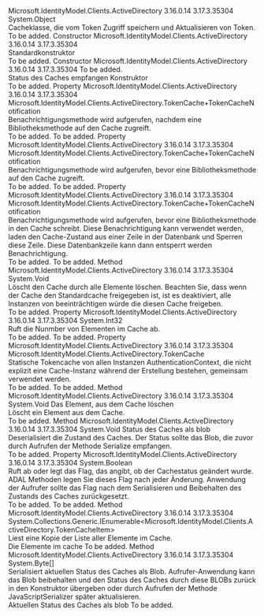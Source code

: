 <Type Name="TokenCache" FullName="Microsoft.IdentityModel.Clients.ActiveDirectory.TokenCache">
  <TypeSignature Language="C#" Value="public class TokenCache" />
  <TypeSignature Language="ILAsm" Value=".class public auto ansi TokenCache extends System.Object" />
  <TypeSignature Language="DocId" Value="T:Microsoft.IdentityModel.Clients.ActiveDirectory.TokenCache" />
  <TypeSignature Language="VB.NET" Value="Public Class TokenCache" />
  <TypeSignature Language="F#" Value="type TokenCache = class" />
  <AssemblyInfo>
    <AssemblyName>Microsoft.IdentityModel.Clients.ActiveDirectory</AssemblyName>
    <AssemblyVersion>3.16.0.14</AssemblyVersion>
    <AssemblyVersion>3.17.3.35304</AssemblyVersion>
  </AssemblyInfo>
  <Base>
    <BaseTypeName>System.Object</BaseTypeName>
  </Base>
  <Interfaces />
  <Docs>
    <summary>
            Cacheklasse, die vom Token <see cref="T:Microsoft.IdentityModel.Clients.ActiveDirectory.AuthenticationContext" /> Zugriff speichern und Aktualisieren von Token.
            </summary>
    <remarks>To be added.</remarks>
  </Docs>
  <Members>
    <Member MemberName=".ctor">
      <MemberSignature Language="C#" Value="public TokenCache ();" />
      <MemberSignature Language="ILAsm" Value=".method public hidebysig specialname rtspecialname instance void .ctor() cil managed" />
      <MemberSignature Language="DocId" Value="M:Microsoft.IdentityModel.Clients.ActiveDirectory.TokenCache.#ctor" />
      <MemberSignature Language="VB.NET" Value="Public Sub New ()" />
      <MemberType>Constructor</MemberType>
      <AssemblyInfo>
        <AssemblyName>Microsoft.IdentityModel.Clients.ActiveDirectory</AssemblyName>
        <AssemblyVersion>3.16.0.14</AssemblyVersion>
        <AssemblyVersion>3.17.3.35304</AssemblyVersion>
      </AssemblyInfo>
      <Parameters />
      <Docs>
        <summary>
            Standardkonstruktor
            </summary>
        <remarks>To be added.</remarks>
      </Docs>
    </Member>
    <Member MemberName=".ctor">
      <MemberSignature Language="C#" Value="public TokenCache (byte[] state);" />
      <MemberSignature Language="ILAsm" Value=".method public hidebysig specialname rtspecialname instance void .ctor(unsigned int8[] state) cil managed" />
      <MemberSignature Language="DocId" Value="M:Microsoft.IdentityModel.Clients.ActiveDirectory.TokenCache.#ctor(System.Byte[])" />
      <MemberSignature Language="VB.NET" Value="Public Sub New (state As Byte())" />
      <MemberSignature Language="F#" Value="new Microsoft.IdentityModel.Clients.ActiveDirectory.TokenCache : byte[] -&gt; Microsoft.IdentityModel.Clients.ActiveDirectory.TokenCache" Usage="new Microsoft.IdentityModel.Clients.ActiveDirectory.TokenCache state" />
      <MemberType>Constructor</MemberType>
      <AssemblyInfo>
        <AssemblyName>Microsoft.IdentityModel.Clients.ActiveDirectory</AssemblyName>
        <AssemblyVersion>3.16.0.14</AssemblyVersion>
        <AssemblyVersion>3.17.3.35304</AssemblyVersion>
      </AssemblyInfo>
      <Parameters>
        <Parameter Name="state" Type="System.Byte[]" />
      </Parameters>
      <Docs>
        <param name="state">To be added.</param>
        <summary>
            Status des Caches empfangen Konstruktor
            </summary>
        <remarks>To be added.</remarks>
      </Docs>
    </Member>
    <Member MemberName="AfterAccess">
      <MemberSignature Language="C#" Value="public Microsoft.IdentityModel.Clients.ActiveDirectory.TokenCache.TokenCacheNotification AfterAccess { get; set; }" />
      <MemberSignature Language="ILAsm" Value=".property instance class Microsoft.IdentityModel.Clients.ActiveDirectory.TokenCache/TokenCacheNotification AfterAccess" />
      <MemberSignature Language="DocId" Value="P:Microsoft.IdentityModel.Clients.ActiveDirectory.TokenCache.AfterAccess" />
      <MemberSignature Language="VB.NET" Value="Public Property AfterAccess As TokenCache.TokenCacheNotification" />
      <MemberSignature Language="F#" Value="member this.AfterAccess : Microsoft.IdentityModel.Clients.ActiveDirectory.TokenCache.TokenCacheNotification with get, set" Usage="Microsoft.IdentityModel.Clients.ActiveDirectory.TokenCache.AfterAccess" />
      <MemberType>Property</MemberType>
      <AssemblyInfo>
        <AssemblyName>Microsoft.IdentityModel.Clients.ActiveDirectory</AssemblyName>
        <AssemblyVersion>3.16.0.14</AssemblyVersion>
        <AssemblyVersion>3.17.3.35304</AssemblyVersion>
      </AssemblyInfo>
      <ReturnValue>
        <ReturnType>Microsoft.IdentityModel.Clients.ActiveDirectory.TokenCache+TokenCacheNotification</ReturnType>
      </ReturnValue>
      <Docs>
        <summary>
            Benachrichtigungsmethode wird aufgerufen, nachdem eine Bibliotheksmethode auf den Cache zugreift.
            </summary>
        <value>To be added.</value>
        <remarks>To be added.</remarks>
      </Docs>
    </Member>
    <Member MemberName="BeforeAccess">
      <MemberSignature Language="C#" Value="public Microsoft.IdentityModel.Clients.ActiveDirectory.TokenCache.TokenCacheNotification BeforeAccess { get; set; }" />
      <MemberSignature Language="ILAsm" Value=".property instance class Microsoft.IdentityModel.Clients.ActiveDirectory.TokenCache/TokenCacheNotification BeforeAccess" />
      <MemberSignature Language="DocId" Value="P:Microsoft.IdentityModel.Clients.ActiveDirectory.TokenCache.BeforeAccess" />
      <MemberSignature Language="VB.NET" Value="Public Property BeforeAccess As TokenCache.TokenCacheNotification" />
      <MemberSignature Language="F#" Value="member this.BeforeAccess : Microsoft.IdentityModel.Clients.ActiveDirectory.TokenCache.TokenCacheNotification with get, set" Usage="Microsoft.IdentityModel.Clients.ActiveDirectory.TokenCache.BeforeAccess" />
      <MemberType>Property</MemberType>
      <AssemblyInfo>
        <AssemblyName>Microsoft.IdentityModel.Clients.ActiveDirectory</AssemblyName>
        <AssemblyVersion>3.16.0.14</AssemblyVersion>
        <AssemblyVersion>3.17.3.35304</AssemblyVersion>
      </AssemblyInfo>
      <ReturnValue>
        <ReturnType>Microsoft.IdentityModel.Clients.ActiveDirectory.TokenCache+TokenCacheNotification</ReturnType>
      </ReturnValue>
      <Docs>
        <summary>
            Benachrichtigungsmethode wird aufgerufen, bevor eine Bibliotheksmethode auf den Cache zugreift.
            </summary>
        <value>To be added.</value>
        <remarks>To be added.</remarks>
      </Docs>
    </Member>
    <Member MemberName="BeforeWrite">
      <MemberSignature Language="C#" Value="public Microsoft.IdentityModel.Clients.ActiveDirectory.TokenCache.TokenCacheNotification BeforeWrite { get; set; }" />
      <MemberSignature Language="ILAsm" Value=".property instance class Microsoft.IdentityModel.Clients.ActiveDirectory.TokenCache/TokenCacheNotification BeforeWrite" />
      <MemberSignature Language="DocId" Value="P:Microsoft.IdentityModel.Clients.ActiveDirectory.TokenCache.BeforeWrite" />
      <MemberSignature Language="VB.NET" Value="Public Property BeforeWrite As TokenCache.TokenCacheNotification" />
      <MemberSignature Language="F#" Value="member this.BeforeWrite : Microsoft.IdentityModel.Clients.ActiveDirectory.TokenCache.TokenCacheNotification with get, set" Usage="Microsoft.IdentityModel.Clients.ActiveDirectory.TokenCache.BeforeWrite" />
      <MemberType>Property</MemberType>
      <AssemblyInfo>
        <AssemblyName>Microsoft.IdentityModel.Clients.ActiveDirectory</AssemblyName>
        <AssemblyVersion>3.16.0.14</AssemblyVersion>
        <AssemblyVersion>3.17.3.35304</AssemblyVersion>
      </AssemblyInfo>
      <ReturnValue>
        <ReturnType>Microsoft.IdentityModel.Clients.ActiveDirectory.TokenCache+TokenCacheNotification</ReturnType>
      </ReturnValue>
      <Docs>
        <summary>
            Benachrichtigungsmethode wird aufgerufen, bevor eine Bibliotheksmethode in den Cache schreibt. Diese Benachrichtigung kann verwendet werden, laden den Cache-Zustand aus einer Zeile in der Datenbank und Sperren diese Zeile. Diese Datenbankzeile kann dann entsperrt werden <see cref="P:Microsoft.IdentityModel.Clients.ActiveDirectory.TokenCache.AfterAccess" /> Benachrichtigung.
            </summary>
        <value>To be added.</value>
        <remarks>To be added.</remarks>
      </Docs>
    </Member>
    <Member MemberName="Clear">
      <MemberSignature Language="C#" Value="public virtual void Clear ();" />
      <MemberSignature Language="ILAsm" Value=".method public hidebysig newslot virtual instance void Clear() cil managed" />
      <MemberSignature Language="DocId" Value="M:Microsoft.IdentityModel.Clients.ActiveDirectory.TokenCache.Clear" />
      <MemberSignature Language="VB.NET" Value="Public Overridable Sub Clear ()" />
      <MemberSignature Language="F#" Value="abstract member Clear : unit -&gt; unit&#xA;override this.Clear : unit -&gt; unit" Usage="tokenCache.Clear " />
      <MemberType>Method</MemberType>
      <AssemblyInfo>
        <AssemblyName>Microsoft.IdentityModel.Clients.ActiveDirectory</AssemblyName>
        <AssemblyVersion>3.16.0.14</AssemblyVersion>
        <AssemblyVersion>3.17.3.35304</AssemblyVersion>
      </AssemblyInfo>
      <ReturnValue>
        <ReturnType>System.Void</ReturnType>
      </ReturnValue>
      <Parameters />
      <Docs>
        <summary>
            Löscht den Cache durch alle Elemente löschen. Beachten Sie, dass wenn der Cache den Standardcache freigegeben ist, ist es deaktiviert, alle Instanzen von beeinträchtigen würde <see cref="T:Microsoft.IdentityModel.Clients.ActiveDirectory.AuthenticationContext" /> die diesen Cache freigeben.
            </summary>
        <remarks>To be added.</remarks>
      </Docs>
    </Member>
    <Member MemberName="Count">
      <MemberSignature Language="C#" Value="public int Count { get; }" />
      <MemberSignature Language="ILAsm" Value=".property instance int32 Count" />
      <MemberSignature Language="DocId" Value="P:Microsoft.IdentityModel.Clients.ActiveDirectory.TokenCache.Count" />
      <MemberSignature Language="VB.NET" Value="Public ReadOnly Property Count As Integer" />
      <MemberSignature Language="F#" Value="member this.Count : int" Usage="Microsoft.IdentityModel.Clients.ActiveDirectory.TokenCache.Count" />
      <MemberType>Property</MemberType>
      <AssemblyInfo>
        <AssemblyName>Microsoft.IdentityModel.Clients.ActiveDirectory</AssemblyName>
        <AssemblyVersion>3.16.0.14</AssemblyVersion>
        <AssemblyVersion>3.17.3.35304</AssemblyVersion>
      </AssemblyInfo>
      <ReturnValue>
        <ReturnType>System.Int32</ReturnType>
      </ReturnValue>
      <Docs>
        <summary>
            Ruft die Nunmber von Elementen im Cache ab.
            </summary>
        <value>To be added.</value>
        <remarks>To be added.</remarks>
      </Docs>
    </Member>
    <Member MemberName="DefaultShared">
      <MemberSignature Language="C#" Value="public static Microsoft.IdentityModel.Clients.ActiveDirectory.TokenCache DefaultShared { get; }" />
      <MemberSignature Language="ILAsm" Value=".property class Microsoft.IdentityModel.Clients.ActiveDirectory.TokenCache DefaultShared" />
      <MemberSignature Language="DocId" Value="P:Microsoft.IdentityModel.Clients.ActiveDirectory.TokenCache.DefaultShared" />
      <MemberSignature Language="VB.NET" Value="Public Shared ReadOnly Property DefaultShared As TokenCache" />
      <MemberSignature Language="F#" Value="member this.DefaultShared : Microsoft.IdentityModel.Clients.ActiveDirectory.TokenCache" Usage="Microsoft.IdentityModel.Clients.ActiveDirectory.TokenCache.DefaultShared" />
      <MemberType>Property</MemberType>
      <AssemblyInfo>
        <AssemblyName>Microsoft.IdentityModel.Clients.ActiveDirectory</AssemblyName>
        <AssemblyVersion>3.16.0.14</AssemblyVersion>
        <AssemblyVersion>3.17.3.35304</AssemblyVersion>
      </AssemblyInfo>
      <ReturnValue>
        <ReturnType>Microsoft.IdentityModel.Clients.ActiveDirectory.TokenCache</ReturnType>
      </ReturnValue>
      <Docs>
        <summary>
            Statische Tokencache von allen Instanzen AuthenticationContext, die nicht explizit eine Cache-Instanz während der Erstellung bestehen, gemeinsam verwendet werden.
            </summary>
        <value>To be added.</value>
        <remarks>To be added.</remarks>
      </Docs>
    </Member>
    <Member MemberName="DeleteItem">
      <MemberSignature Language="C#" Value="public virtual void DeleteItem (Microsoft.IdentityModel.Clients.ActiveDirectory.TokenCacheItem item);" />
      <MemberSignature Language="ILAsm" Value=".method public hidebysig newslot virtual instance void DeleteItem(class Microsoft.IdentityModel.Clients.ActiveDirectory.TokenCacheItem item) cil managed" />
      <MemberSignature Language="DocId" Value="M:Microsoft.IdentityModel.Clients.ActiveDirectory.TokenCache.DeleteItem(Microsoft.IdentityModel.Clients.ActiveDirectory.TokenCacheItem)" />
      <MemberSignature Language="VB.NET" Value="Public Overridable Sub DeleteItem (item As TokenCacheItem)" />
      <MemberSignature Language="F#" Value="abstract member DeleteItem : Microsoft.IdentityModel.Clients.ActiveDirectory.TokenCacheItem -&gt; unit&#xA;override this.DeleteItem : Microsoft.IdentityModel.Clients.ActiveDirectory.TokenCacheItem -&gt; unit" Usage="tokenCache.DeleteItem item" />
      <MemberType>Method</MemberType>
      <AssemblyInfo>
        <AssemblyName>Microsoft.IdentityModel.Clients.ActiveDirectory</AssemblyName>
        <AssemblyVersion>3.16.0.14</AssemblyVersion>
        <AssemblyVersion>3.17.3.35304</AssemblyVersion>
      </AssemblyInfo>
      <ReturnValue>
        <ReturnType>System.Void</ReturnType>
      </ReturnValue>
      <Parameters>
        <Parameter Name="item" Type="Microsoft.IdentityModel.Clients.ActiveDirectory.TokenCacheItem" />
      </Parameters>
      <Docs>
        <param name="item">Das Element, aus dem Cache löschen</param>
        <summary>
            Löscht ein Element aus dem Cache.
            </summary>
        <remarks>To be added.</remarks>
      </Docs>
    </Member>
    <Member MemberName="Deserialize">
      <MemberSignature Language="C#" Value="public void Deserialize (byte[] state);" />
      <MemberSignature Language="ILAsm" Value=".method public hidebysig instance void Deserialize(unsigned int8[] state) cil managed" />
      <MemberSignature Language="DocId" Value="M:Microsoft.IdentityModel.Clients.ActiveDirectory.TokenCache.Deserialize(System.Byte[])" />
      <MemberSignature Language="VB.NET" Value="Public Sub Deserialize (state As Byte())" />
      <MemberSignature Language="F#" Value="member this.Deserialize : byte[] -&gt; unit" Usage="tokenCache.Deserialize state" />
      <MemberType>Method</MemberType>
      <AssemblyInfo>
        <AssemblyName>Microsoft.IdentityModel.Clients.ActiveDirectory</AssemblyName>
        <AssemblyVersion>3.16.0.14</AssemblyVersion>
        <AssemblyVersion>3.17.3.35304</AssemblyVersion>
      </AssemblyInfo>
      <ReturnValue>
        <ReturnType>System.Void</ReturnType>
      </ReturnValue>
      <Parameters>
        <Parameter Name="state" Type="System.Byte[]" />
      </Parameters>
      <Docs>
        <param name="state">Status des Caches als blob</param>
        <summary>
            Deserialisiert die Zustand des Caches. Der Status sollte das Blob, die zuvor durch Aufrufen der Methode Serialize empfangen.
            </summary>
        <remarks>To be added.</remarks>
      </Docs>
    </Member>
    <Member MemberName="HasStateChanged">
      <MemberSignature Language="C#" Value="public bool HasStateChanged { get; set; }" />
      <MemberSignature Language="ILAsm" Value=".property instance bool HasStateChanged" />
      <MemberSignature Language="DocId" Value="P:Microsoft.IdentityModel.Clients.ActiveDirectory.TokenCache.HasStateChanged" />
      <MemberSignature Language="VB.NET" Value="Public Property HasStateChanged As Boolean" />
      <MemberSignature Language="F#" Value="member this.HasStateChanged : bool with get, set" Usage="Microsoft.IdentityModel.Clients.ActiveDirectory.TokenCache.HasStateChanged" />
      <MemberType>Property</MemberType>
      <AssemblyInfo>
        <AssemblyName>Microsoft.IdentityModel.Clients.ActiveDirectory</AssemblyName>
        <AssemblyVersion>3.16.0.14</AssemblyVersion>
        <AssemblyVersion>3.17.3.35304</AssemblyVersion>
      </AssemblyInfo>
      <ReturnValue>
        <ReturnType>System.Boolean</ReturnType>
      </ReturnValue>
      <Docs>
        <summary>
            Ruft ab oder legt das Flag, das angibt, ob der Cachestatus geändert wurde. ADAL Methoden legen Sie dieses Flag nach jeder Änderung. Anwendung der Aufrufer sollte das Flag nach dem Serialisieren und Beibehalten des Zustands des Caches zurückgesetzt.
            </summary>
        <value>To be added.</value>
        <remarks>To be added.</remarks>
      </Docs>
    </Member>
    <Member MemberName="ReadItems">
      <MemberSignature Language="C#" Value="public virtual System.Collections.Generic.IEnumerable&lt;Microsoft.IdentityModel.Clients.ActiveDirectory.TokenCacheItem&gt; ReadItems ();" />
      <MemberSignature Language="ILAsm" Value=".method public hidebysig newslot virtual instance class System.Collections.Generic.IEnumerable`1&lt;class Microsoft.IdentityModel.Clients.ActiveDirectory.TokenCacheItem&gt; ReadItems() cil managed" />
      <MemberSignature Language="DocId" Value="M:Microsoft.IdentityModel.Clients.ActiveDirectory.TokenCache.ReadItems" />
      <MemberSignature Language="VB.NET" Value="Public Overridable Function ReadItems () As IEnumerable(Of TokenCacheItem)" />
      <MemberSignature Language="F#" Value="abstract member ReadItems : unit -&gt; seq&lt;Microsoft.IdentityModel.Clients.ActiveDirectory.TokenCacheItem&gt;&#xA;override this.ReadItems : unit -&gt; seq&lt;Microsoft.IdentityModel.Clients.ActiveDirectory.TokenCacheItem&gt;" Usage="tokenCache.ReadItems " />
      <MemberType>Method</MemberType>
      <AssemblyInfo>
        <AssemblyName>Microsoft.IdentityModel.Clients.ActiveDirectory</AssemblyName>
        <AssemblyVersion>3.16.0.14</AssemblyVersion>
        <AssemblyVersion>3.17.3.35304</AssemblyVersion>
      </AssemblyInfo>
      <ReturnValue>
        <ReturnType>System.Collections.Generic.IEnumerable&lt;Microsoft.IdentityModel.Clients.ActiveDirectory.TokenCacheItem&gt;</ReturnType>
      </ReturnValue>
      <Parameters />
      <Docs>
        <summary>
            Liest eine Kopie der Liste aller Elemente im Cache. 
            </summary>
        <returns>Die Elemente im cache</returns>
        <remarks>To be added.</remarks>
      </Docs>
    </Member>
    <Member MemberName="Serialize">
      <MemberSignature Language="C#" Value="public byte[] Serialize ();" />
      <MemberSignature Language="ILAsm" Value=".method public hidebysig instance unsigned int8[] Serialize() cil managed" />
      <MemberSignature Language="DocId" Value="M:Microsoft.IdentityModel.Clients.ActiveDirectory.TokenCache.Serialize" />
      <MemberSignature Language="VB.NET" Value="Public Function Serialize () As Byte()" />
      <MemberSignature Language="F#" Value="member this.Serialize : unit -&gt; byte[]" Usage="tokenCache.Serialize " />
      <MemberType>Method</MemberType>
      <AssemblyInfo>
        <AssemblyName>Microsoft.IdentityModel.Clients.ActiveDirectory</AssemblyName>
        <AssemblyVersion>3.16.0.14</AssemblyVersion>
        <AssemblyVersion>3.17.3.35304</AssemblyVersion>
      </AssemblyInfo>
      <ReturnValue>
        <ReturnType>System.Byte[]</ReturnType>
      </ReturnValue>
      <Parameters />
      <Docs>
        <summary>
            Serialisiert aktuellen Status des Caches als Blob. Aufrufer-Anwendung kann das Blob beibehalten und den Status des Caches durch diese BLOBs zurück in den Konstruktor übergeben oder durch Aufrufen der Methode JavaScriptSerializer später aktualisieren.
            </summary>
        <returns>Aktuellen Status des Caches als blob</returns>
        <remarks>To be added.</remarks>
      </Docs>
    </Member>
  </Members>
</Type>